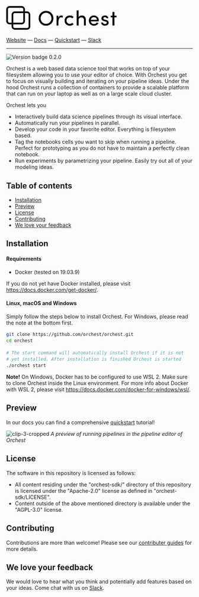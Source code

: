 <img src='docs/source/img/logo.png' width="300px" />
<br/>

[Website](https://www.orchest.io) —
[Docs](https://orchest.readthedocs.io/en/latest/) —
[Quickstart](https://orchest.readthedocs.io/en/latest/quickstart.html) —
[Slack](https://join.slack.com/t/orchest/shared_invite/zt-g6wooj3r-6XI8TCWJrXvUnXKdIKU_8w)

---

<img alt="Version badge 0.2.0"
src="https://img.shields.io/badge/version-0.2.0-blue" />

Orchest is a web based data science tool that works on top of your filesystem allowing you to use
your editor of choice. With Orchest you get to focus on visually building and iterating on your
pipeline ideas. Under the hood Orchest runs a collection of containers to provide a scalable
platform that can run on your laptop as well as on a large scale cloud cluster.

Orchest lets you

- Interactively build data science pipelines through its visual interface.
- Automatically run your pipelines in parallel.
- Develop your code in your favorite editor. Everything is filesystem based.
- Tag the notebooks cells you want to skip when running a pipeline. Perfect for prototyping as you
  do not have to maintain a perfectly clean notebook.
- Run experiments by parametrizing your pipeline. Easily try out all of your modeling ideas.

## Table of contents

- [Installation](#installation)
- [Preview](#preview)
- [License](#license)
- [Contributing](#contributing)
- [We love your feedback](#we-love-your-feedback)

## Installation

#### Requirements

- Docker (tested on 19.03.9)

If you do not yet have Docker installed, please visit https://docs.docker.com/get-docker/.

#### Linux, macOS and Windows

Simply follow the steps below to install Orchest. For Windows, please read the note at the bottom first.

```bash
git clone https://github.com/orchest/orchest.git
cd orchest

# The start command will automatically install Orchest if it is not
# yet installed. After installation is finished Orchest is started
./orchest start
```

**Note!** On Windows, Docker has to be configured to use WSL 2. Make sure to clone Orchest inside
the Linux environment. For more info about Docker with WSL 2, please visit
https://docs.docker.com/docker-for-windows/wsl/.

## Preview

In our docs you can find a comprehensive
[quickstart](https://orchest.readthedocs.io/en/latest/quickstart.html) tutorial!

![clip-3-cropped](https://user-images.githubusercontent.com/1309307/82610401-95f25680-9bbe-11ea-9de3-b4dc44a1e01b.gif)
_A preview of running pipelines in the pipeline editor of Orchest_

## License

The software in this repository is licensed as follows:

- All content residing under the "orchest-sdk/" directory of this repository is licensed under the
  "Apache-2.0" license as defined in "orchest-sdk/LICENSE".
- Content outside of the above mentioned directory is available under the "AGPL-3.0" license.

## Contributing

Contributions are more than welcome! Please see our
[contributer guides](https://orchest.readthedocs.io/en/latest/development/contributer_guides.html)
for more details.

## We love your feedback

We would love to hear what you think and potentially add features based on your ideas. Come chat
with us on [Slack](https://join.slack.com/t/orchest/shared_invite/zt-g6wooj3r-6XI8TCWJrXvUnXKdIKU_8w).
